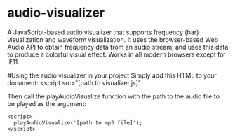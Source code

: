 # audio-visualizer
A JavaScript-based audio visualizer that supports frequency (bar) visualization and waveform visualization. It uses the browser-based Web Audio API to obtain frequency data from an audio stream, and uses this data to produce a colorful visual effect. Works in all modern browsers except for IE11.


#Using the audio visualizer in your project
Simply add this HTML to your document:
	<script src="[path to visualizer.js]"
	<div id="audio-container">
	    <canvas id="audio-display"></canvas>
	</div>
  
Then call the playAudioVisualize function with the path to the audio file to be played as the argument:

	<script>
	  playAudioVisualize('[path to mp3 file]');
	</script>
